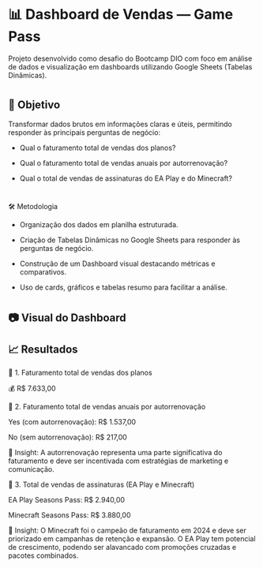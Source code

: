# 📊 Dashboard de Vendas — Game Pass

Projeto desenvolvido como desafio do Bootcamp DIO com foco em análise de dados e visualização em dashboards utilizando Google Sheets (Tabelas Dinâmicas).

#

## 📝 Objetivo

Transformar dados brutos em informações claras e úteis, permitindo responder às principais perguntas de negócio:

- Qual o faturamento total de vendas dos planos?

- Qual o faturamento total de vendas anuais por autorrenovação?

- Qual o total de vendas de assinaturas do EA Play e do Minecraft?

#

🛠️ Metodologia

- Organização dos dados em planilha estruturada.

- Criação de Tabelas Dinâmicas no Google Sheets para responder às perguntas de negócio.

- Construção de um Dashboard visual destacando métricas e comparativos.

- Uso de cards, gráficos e tabelas resumo para facilitar a análise.

#
## 📷 Visual do Dashboard


## 📈 Resultados

🔹 1. Faturamento total de vendas dos planos

💰 R$ 7.633,00

🔹 2. Faturamento total de vendas anuais por autorrenovação

Yes (com autorrenovação): R$ 1.537,00

No (sem autorrenovação): R$ 217,00

📌 Insight: A autorrenovação representa uma parte significativa do faturamento e deve ser incentivada com estratégias de marketing e comunicação.

🔹 3. Total de vendas de assinaturas (EA Play e Minecraft)

EA Play Seasons Pass: R$ 2.940,00

Minecraft Seasons Pass: R$ 3.880,00

📌 Insight: O Minecraft foi o campeão de faturamento em 2024 e deve ser priorizado em campanhas de retenção e expansão. O EA Play tem potencial de crescimento, podendo ser alavancado com promoções cruzadas e pacotes combinados.
